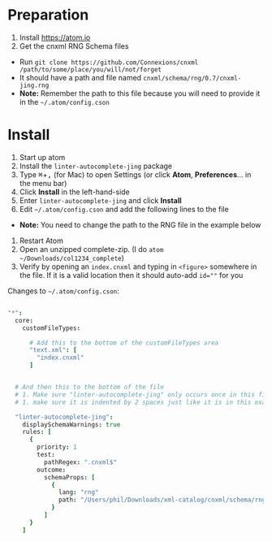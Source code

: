 # Preparation

1. Install https://atom.io
1. Get the cnxml RNG Schema files
  - Run `git clone https://github.com/Connexions/cnxml /path/to/some/place/you/will/not/forget`
  - It should have a path and file named `cnxml/schema/rng/0.7/cnxml-jing.rng`
  - **Note:** Remember the path to this file because you will need to provide it in the `~/.atom/config.cson`

# Install

1. Start up atom
1. Install the `linter-autocomplete-jing` package
  1. Type <kbd>⌘</kbd>+<kbd>,</kbd> (for Mac) to open Settings (or click **Atom**, **Preferences**... in the menu bar)
  1. Click **Install** in the left-hand-side
  1. Enter `linter-autocomplete-jing` and click **Install**
1. Edit `~/.atom/config.cson` and add the following lines to the file
  - **Note:** You need to change the path to the RNG file in the example below
1. Restart Atom
1. Open an unzipped complete-zip. (I do `atom ~/Downloads/col1234_complete`)
1. Verify by opening an `index.cnxml` and typing in `<figure>` somewhere in the file. If it is a valid location then it should auto-add `id=""` for you


Changes to `~/.atom/config.cson`:

```cson

"*":
  core:
    customFileTypes:

      # Add this to the bottom of the customFileTypes area
      "text.xml": [
        "index.cnxml"
      ]


  # And then this to the bottom of the file
  # 1. Make sure "linter-autocomplete-jing" only occurs once in this file!
  # 1. make sure it is indented by 2 spaces just like it is in this example.

  "linter-autocomplete-jing":
    displaySchemaWarnings: true
    rules: [
      {
        priority: 1
        test:
          pathRegex: ".cnxml$"
        outcome:
          schemaProps: [
            {
              lang: "rng"
              path: "/Users/phil/Downloads/xml-catalog/cnxml/schema/rng/0.7/cnxml-jing.rng"
            }
          ]
      }
    ]
```
